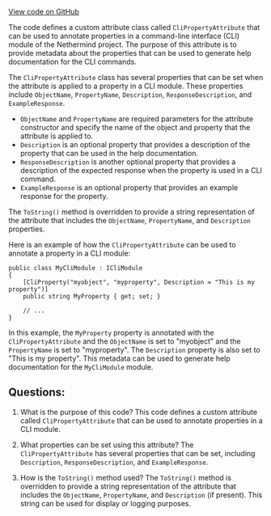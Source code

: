 [View code on GitHub](https://github.com/nethermindeth/nethermind/Nethermind.Cli/Modules/CliPropertyAttribute.cs)

The code defines a custom attribute class called `CliPropertyAttribute` that can be used to annotate properties in a command-line interface (CLI) module of the Nethermind project. The purpose of this attribute is to provide metadata about the properties that can be used to generate help documentation for the CLI commands.

The `CliPropertyAttribute` class has several properties that can be set when the attribute is applied to a property in a CLI module. These properties include `ObjectName`, `PropertyName`, `Description`, `ResponseDescription`, and `ExampleResponse`. 

- `ObjectName` and `PropertyName` are required parameters for the attribute constructor and specify the name of the object and property that the attribute is applied to. 
- `Description` is an optional property that provides a description of the property that can be used in the help documentation. 
- `ResponseDescription` is another optional property that provides a description of the expected response when the property is used in a CLI command. 
- `ExampleResponse` is an optional property that provides an example response for the property.

The `ToString()` method is overridden to provide a string representation of the attribute that includes the `ObjectName`, `PropertyName`, and `Description` properties.

Here is an example of how the `CliPropertyAttribute` can be used to annotate a property in a CLI module:

```
public class MyCliModule : ICliModule
{
    [CliProperty("myobject", "myproperty", Description = "This is my property")]
    public string MyProperty { get; set; }

    // ...
}
```

In this example, the `MyProperty` property is annotated with the `CliPropertyAttribute` and the `ObjectName` is set to "myobject" and the `PropertyName` is set to "myproperty". The `Description` property is also set to "This is my property". This metadata can be used to generate help documentation for the `MyCliModule` module.
## Questions: 
 1. What is the purpose of this code?
   This code defines a custom attribute called `CliPropertyAttribute` that can be used to annotate properties in a CLI module.

2. What properties can be set using this attribute?
   The `CliPropertyAttribute` has several properties that can be set, including `Description`, `ResponseDescription`, and `ExampleResponse`.

3. How is the `ToString()` method used?
   The `ToString()` method is overridden to provide a string representation of the attribute that includes the `ObjectName`, `PropertyName`, and `Description` (if present). This string can be used for display or logging purposes.